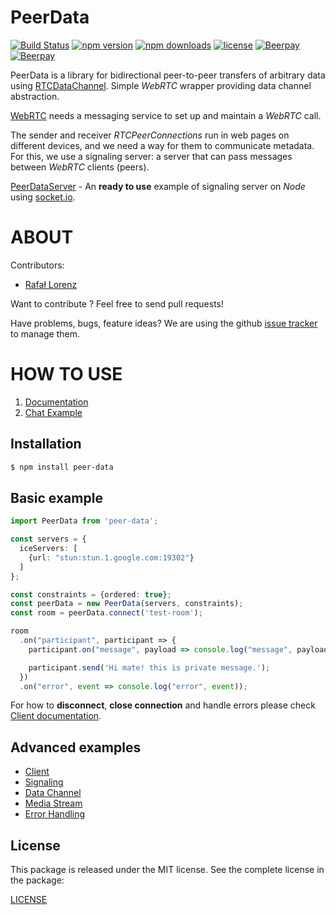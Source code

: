 # PeerData
[![Build Status](https://travis-ci.org/vardius/peer-data.svg?branch=master)](https://travis-ci.org/vardius/peer-data)
[![npm version](https://img.shields.io/npm/v/peer-data.svg)](https://www.npmjs.com/package/peer-data)
[![npm downloads](https://img.shields.io/npm/dm/peer-data.svg)](https://www.npmjs.com/package/peer-data)
[![license](https://img.shields.io/github/license/vardius/peer-data.svg)](LICENSE)
[![Beerpay](https://beerpay.io/vardius/peer-data/badge.svg?style=beer-square)](https://beerpay.io/vardius/peer-data)  [![Beerpay](https://beerpay.io/vardius/peer-data/make-wish.svg?style=flat-square)](https://beerpay.io/vardius/peer-data?focus=wish)
<!--[![codecov](https://codecov.io/gh/vardius/peer-data/branch/master/graph/badge.svg)](https://codecov.io/gh/vardius/peer-data)-->

PeerData is a library for bidirectional peer-to-peer transfers of arbitrary data using [RTCDataChannel](https://developer.mozilla.org/pl/docs/Web/API/RTCDataChannel). Simple *WebRTC* wrapper providing data channel abstraction.

[WebRTC](https://webrtc.org/) needs a messaging service to set up and maintain a *WebRTC* call.

The sender and receiver *RTCPeerConnections* run in web pages on different devices, and we need a way for them to communicate metadata.
For this, we use a signaling server: a server that can pass messages between *WebRTC* clients (peers).

[PeerDataServer](https://github.com/Vardius/peer-data-server) - An **ready to use** example of signaling server on *Node* using [socket.io](http://socket.io/).

ABOUT
==================================================
Contributors:

* [Rafał Lorenz](http://rafallorenz.com)

Want to contribute ? Feel free to send pull requests!

Have problems, bugs, feature ideas?
We are using the github [issue tracker](https://github.com/vardius/peer-data/issues) to manage them.

HOW TO USE
==================================================

1. [Documentation](https://github.com/vardius/peer-data/wiki)
2. [Chat Example](https://github.com/vardius/webrtc-chat)

## Installation
```bash
$ npm install peer-data
```

## Basic example
```typescript
import PeerData from 'peer-data';

const servers = {
  iceServers: [
    {url: "stun:stun.1.google.com:19302"}
  ]
};

const constraints = {ordered: true};
const peerData = new PeerData(servers, constraints);
const room = peerData.connect('test-room');

room
  .on("participant", participant => {
    participant.on("message", payload => console.log("message", payload));

    participant.send('Hi mate! this is private message.');
  })
  .on("error", event => console.log("error", event));
```

For how to **disconnect**, **close connection** and handle errors please check [Client documentation](https://github.com/vardius/peer-data/wiki/Client).

## Advanced examples
- [Client](https://github.com/vardius/peer-data/wiki/Client)
- [Signaling](https://github.com/vardius/peer-data/wiki/Signaling)
- [Data Channel](https://github.com/vardius/peer-data/wiki/Data-Channel)
- [Media Stream](https://github.com/vardius/peer-data/wiki/Media-Stream)
- [Error Handling](https://github.com/vardius/peer-data/wiki/Error-Handling)

License
-------

This package is released under the MIT license. See the complete license in the package:

[LICENSE](LICENSE.md)

